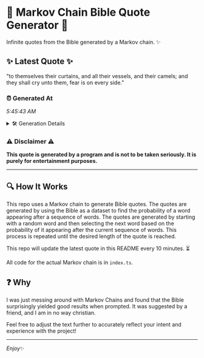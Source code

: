 # 📖 Markov Chain Bible Quote Generator 📖

Infinite quotes from the Bible generated by a Markov chain. ✨

## ✨ Latest Quote ✨
"to themselves their curtains, and all their vessels, and their camels; and they shall cry unto them, fear is on every side."

### ⏰ Generated At
*5:45:43 AM*

<details>
    <summary>🛠️ Generation Details</summary>
    <p>
        <strong>🌱 Seed:</strong> to<br>
        <strong>🔄 Iterations:</strong> 21<br>
        <strong>📜 Context History:</strong><br>[ to ]: themselves<br>[ to, themselves ]: their<br>[ to, themselves, their ]: curtains,<br>[ to, themselves, their, curtains, ]: and<br>[ to, themselves, their, curtains,, and ]: all<br>[ to, themselves, their, curtains,, and, all ]: their<br>[ themselves, their, curtains,, and, all, their ]: vessels,<br>[ their, curtains,, and, all, their, vessels, ]: and<br>[ curtains,, and, all, their, vessels,, and ]: their<br>[ and, all, their, vessels,, and, their ]: camels;<br>[ all, their, vessels,, and, their, camels; ]: and<br>[ their, vessels,, and, their, camels;, and ]: they<br>[ vessels,, and, their, camels;, and, they ]: shall<br>[ and, their, camels;, and, they, shall ]: cry<br>[ their, camels;, and, they, shall, cry ]: unto<br>[ camels;, and, they, shall, cry, unto ]: them,<br>[ and, they, shall, cry, unto, them, ]: fear<br>[ they, shall, cry, unto, them,, fear ]: is<br>[ shall, cry, unto, them,, fear, is ]: on<br>[ cry, unto, them,, fear, is, on ]: every<br>[ unto, them,, fear, is, on, every ]: side.<br>
    </p>
</details>

### ⚠️ Disclaimer ⚠️
**This quote is generated by a program and is not to be taken seriously. It is purely for entertainment purposes.**

---

## 🔍 How It Works

This repo uses a Markov chain to generate Bible quotes. The quotes are generated by using the Bible as a dataset to find the probability of a word appearing after a sequence of words. The quotes are generated by starting with a random word and then selecting the next word based on the probability of it appearing after the current sequence of words. This process is repeated until the desired length of the quote is reached.

This repo will update the latest quote in this README every 10 minutes. ⏳

All code for the actual Markov chain is in `index.ts`.

## ❓ Why

I was just messing around with Markov Chains and found that the Bible surprisingly yielded good results when prompted. 
It was suggested by a friend, and I am in no way christian.

Feel free to adjust the text further to accurately reflect your intent and experience with the project!

---

*Enjoy*✨
